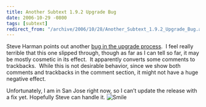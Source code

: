 ```yaml
---
title: Another Subtext 1.9.2 Upgrade Bug
date: 2006-10-29 -0800
tags: [subtext]
redirect_from: "/archive/2006/10/28/Another_Subtext_1.9.2_Upgrade_Bug.aspx/"
---
```


Steve Harman points out another [bug in the upgrade
process](http://stevenharman.net/blog/archive/2006/10/29/Subtext_1.9.2__Upgrade_Bug.aspx). 
I feel really terrible that this one slipped through, though as far as I
can tell so far, it may be mostly cosmetic in its effect.  It apparently
converts some comments to trackbacks.  While this is not desirable
behavior, since we show both comments and trackbacks in the comment
section, it might not have a huge negative effect.

Unfortunately, I am in San Jose right now, so I can’t update the release
with a fix yet. Hopefully Steve can handle it.
![Smile](https://haacked.com/Images/emotions/smiley-smile.gif)

